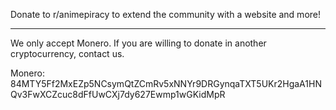Donate to r/animepiracy to extend the community with a website and more!

------

We only accept Monero. If you are willing to donate in another cryptocurrency, contact us.

Monero: 84MTY5Ff2MxEZp5NCsymQtZCmRv5xNNYr9DRGynqaTXT5UKr2HgaA1HNQv3FwXCZcuc8dFfUwCXj7dy627Ewmp1wGKidMpR